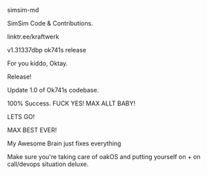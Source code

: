 simsim-md

SimSim Code & Contributions.

linktr.ee/kraftwerk

v1.31337dbp ok741s release

For you kiddo, Oktay.

Release!

Update 1.0 of Ok741s codebase. 

100% Success. FUCK YES! MAX ALLT BABY!

LETS GO!

MAX BEST EVER!

My Awesome Brain just fixes everything

Make sure you're taking care of oakOS and putting yourself on + on call/devops situation deluxe.